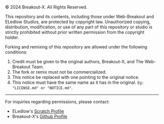 © 2024 Breakout-X. All Rights Reserved.

This repository and its contents, including those under Web-Breakout and ELedlow Studios, are protected by copyright law. Unauthorized copying, distribution, modification, or use of any part of this repository or studio is strictly prohibited without prior written permission from the copyright holder.

Forking and remixing of this repository are allowed under the following conditions:
1. Credit must be given to the original authors, Breakout-X, and The Web-Breakout Team.
2. The fork or remix must not be commercialized.
3. This notice be replaced with one pointing to the original notice.
4. This notice must have the same name as it has in the original. `Eg: "LICENSE.md" or "NOTICE.md"`.

------------

For inquiries regarding permissions, please contact:

- ELedlow's [Scratch Profile](https://scratch.mit.edu/users/ELedlow)
- Breakout-X's [Github Profile](https://github.com/Breakout-X/)
